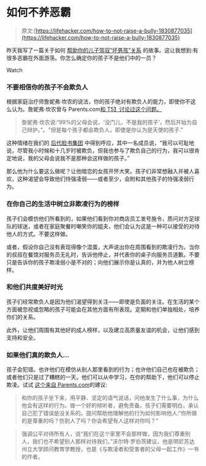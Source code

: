 # 如何不养恶霸

> 原文:[https://lifehacker.com/how-to-not-raise-a-bully-1830877035](https://lifehacker.com/how-to-not-raise-a-bully-1830877035)

昨天我写了一篇关于如何 [帮助你的儿子驾驭“坏男孩”关系](https://offspring.lifehacker.com/help-your-sons-navigate-mean-boy-relationships-1830826960) 的故事。这让我想到:有很多恶霸在外面游荡。你怎么确定你的孩子不是他们中的一员？

Watch

### 不要相信你的孩子不会欺负人

根据家庭治疗师詹妮弗·坎农的说法，你的孩子绝对有欺负人的能力，即使你不这么认为。詹妮弗·坎农曾与 Parents.com[和 T5】讨论过这个问题。](https://www.parents.com/kids/problems/bullying/when-your-child-is-the-bully/)

> 詹妮弗·坎农说:“99%的父母会说，‘没门儿，不是我的孩子’，然后开始为自己辩护。”。"但是每个孩子都会欺负人，即使是你认为是天使的孩子."

这种情绪在我们的 [后代脸书集团](https://www.facebook.com/groups/2018785615043946/) 中得到呼应，其中一名成员说，“我可以可耻地说，尽管我小时候和十几岁时被欺负，但我也参与了欺负自己的行为，我可以很肯定地说，我的父母会说我不是那种会这样做的孩子。”

那么他为什么要这么做呢？让他暗恋的女孩开怀大笑。孩子们非常想融入并被人喜欢，这种渴望会导致他们恃强凌弱——或者至少，会附和其他孩子的恃强凌弱行为。

### 在你自己的生活中树立非欺凌行为的榜样

孩子们会模仿他们所看到的，如果他们看到你对商店员工发号施令，质问对方足球队的球迷，或者在家庭聚餐时嘲笑你的姐夫，他们会认为这是一种可以接受的对待他人的方式。不要这样做。

或者，假设你自己没有表现得像个混蛋，大声说出你在周围看到的欺凌行为。当你的叔叔在餐馆对服务员无礼时，告诉他停止，并代表你的桌子向服务员道歉。不要只是告诉你的孩子欺凌弱小是不对的；向他们展示你是认真的，并为他人树立榜样。

### 和他们共度美好时光

孩子们经常欺负人是因为他们渴望得到关注——即使是负面的关注。在生活的某个方面被忽视或忽略的孩子可能会在其他方面有所表现。定期和他们单独相处，培养你们的关系。

此外，让他们周围有其他好的成人榜样，以及建立高质量友谊的机会，让他们感到支持和安全。

### 如果他们真的欺负人...

孩子会犯错。也许他们在模仿从别人那里看到的行为；也许他们自己也在被欺负；或者他们只是过了糟糕的一天。他们可以从中学习，在你的帮助下，他们可以停止欺凌。试试 [这个来自 Parents.com](https://www.parents.com/kids/problems/bullying/when-your-child-is-the-bully/)的建议:

> 和你的孩子坐下来，用平静、坚定的语气说话，问他发生了什么事，为什么他会有这样的行为。做一个好的倾听者，避免责备。孩子们需要明白，承认自己犯了错误是没关系的。提问帮助他理解他的行为如何影响他人:“你所做的是尊重的吗？伤到人了吗？你会希望有人这样对你吗？”

> 强调公平对待所有人，说“我们在这个家里不会那样做，因为我们尊重别人，我们也不希望别人那样对待我们，”沃尔特·罗伯茨建议，他是明尼苏达州立大学顾问教育学教授，也是《与欺凌者和受害者的父母一起工作》一书的作者。